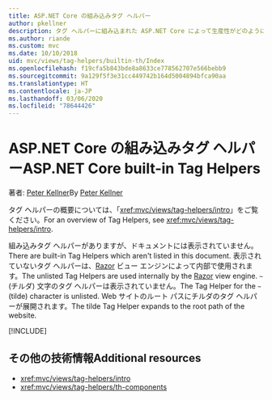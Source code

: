 ```yaml
---
title: ASP.NET Core の組み込みタグ ヘルパー
author: pkellner
description: タグ ヘルパーに組み込まれた ASP.NET Core によって生産性がどのように向上するかをご確認ください。
ms.author: riande
ms.custom: mvc
ms.date: 10/10/2018
uid: mvc/views/tag-helpers/builtin-th/Index
ms.openlocfilehash: f19cfa5b843bde8a8633ce778562707e566bebb9
ms.sourcegitcommit: 9a129f5f3e31cc449742b164d5004894bfca90aa
ms.translationtype: HT
ms.contentlocale: ja-JP
ms.lasthandoff: 03/06/2020
ms.locfileid: "78644426"
---
```

# <a name="aspnet-core-built-in-tag-helpers"></a><span data-ttu-id="018e3-103">ASP.NET Core の組み込みタグ ヘルパー</span><span class="sxs-lookup"><span data-stu-id="018e3-103">ASP.NET Core built-in Tag Helpers</span></span>

<span data-ttu-id="018e3-104">著者: [Peter Kellner](https://peterkellner.net)</span><span class="sxs-lookup"><span data-stu-id="018e3-104">By [Peter Kellner](https://peterkellner.net)</span></span>

<span data-ttu-id="018e3-105">タグ ヘルパーの概要については、「<xref:mvc/views/tag-helpers/intro>」をご覧ください。</span><span class="sxs-lookup"><span data-stu-id="018e3-105">For an overview of Tag Helpers, see <xref:mvc/views/tag-helpers/intro>.</span></span>

<span data-ttu-id="018e3-106">組み込みタグ ヘルパーがありますが、ドキュメントには表示されていません。</span><span class="sxs-lookup"><span data-stu-id="018e3-106">There are built-in Tag Helpers which aren't listed in this document.</span></span> <span data-ttu-id="018e3-107">表示されていないタグ ヘルパーは、[Razor](xref:mvc/views/razor) ビュー エンジンによって内部で使用されます。</span><span class="sxs-lookup"><span data-stu-id="018e3-107">The unlisted Tag Helpers are used internally by the [Razor](xref:mvc/views/razor) view engine.</span></span> <span data-ttu-id="018e3-108">`~` (チルダ) 文字のタグ ヘルパーは表示されていません。</span><span class="sxs-lookup"><span data-stu-id="018e3-108">The Tag Helper for the `~` (tilde) character is unlisted.</span></span> <span data-ttu-id="018e3-109">Web サイトのルート パスにチルダのタグ ヘルパーが展開されます。</span><span class="sxs-lookup"><span data-stu-id="018e3-109">The tilde Tag Helper expands to the root path of the website.</span></span>

[!INCLUDE[](~/includes/built-in-TH.md)]

## <a name="additional-resources"></a><span data-ttu-id="018e3-110">その他の技術情報</span><span class="sxs-lookup"><span data-stu-id="018e3-110">Additional resources</span></span>

* <xref:mvc/views/tag-helpers/intro>
* <xref:mvc/views/tag-helpers/th-components>
